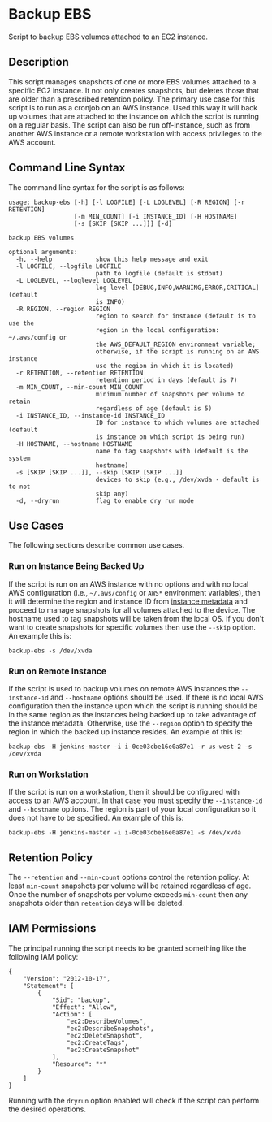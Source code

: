 # Backup EBS

Script to backup EBS volumes attached to an EC2 instance.

## Description

This script manages snapshots of one or more EBS volumes attached to a specific
EC2 instance. It not only creates snapshots, but deletes those that are older
than a prescribed retention policy. The primary use case for this script is to
run as a cronjob on an AWS instance. Used this way it will back up volumes that
are attached to the instance on which the script is running on a regular basis.
The script can also be run off-instance, such as from another AWS instance or a
remote workstation with access privileges to the AWS account.

## Command Line Syntax

The command line syntax for the script is as follows:
    
    usage: backup-ebs [-h] [-l LOGFILE] [-L LOGLEVEL] [-R REGION] [-r RETENTION]
                      [-m MIN_COUNT] [-i INSTANCE_ID] [-H HOSTNAME]
                      [-s [SKIP [SKIP ...]]] [-d]
    
    backup EBS volumes
    
    optional arguments:
      -h, --help            show this help message and exit
      -l LOGFILE, --logfile LOGFILE
                            path to logfile (default is stdout)
      -L LOGLEVEL, --loglevel LOGLEVEL
                            log level [DEBUG,INFO,WARNING,ERROR,CRITICAL] (default
                            is INFO)
      -R REGION, --region REGION
                            region to search for instance (default is to use the
                            region in the local configuration: ~/.aws/config or
                            the AWS_DEFAULT_REGION environment variable;
                            otherwise, if the script is running on an AWS instance
                            use the region in which it is located)
      -r RETENTION, --retention RETENTION
                            retention period in days (default is 7)
      -m MIN_COUNT, --min-count MIN_COUNT
                            minimum number of snapshots per volume to retain
                            regardless of age (default is 5)
      -i INSTANCE_ID, --instance-id INSTANCE_ID
                            ID for instance to which volumes are attached (default
                            is instance on which script is being run)
      -H HOSTNAME, --hostname HOSTNAME
                            name to tag snapshots with (default is the system
                            hostname)
      -s [SKIP [SKIP ...]], --skip [SKIP [SKIP ...]]
                            devices to skip (e.g., /dev/xvda - default is to not
                            skip any)
      -d, --dryrun          flag to enable dry run mode

## Use Cases

The following sections describe common use cases.

### Run on Instance Being Backed Up

If the script is run on an AWS instance with no options and with no local AWS
configuration (i.e., `~/.aws/config` or `AWS*` environment variables), then it will
determine the region and instance ID from
[instance metadata](https://docs.aws.amazon.com/AWSEC2/latest/UserGuide/ec2-instance-metadata.html)
and proceed to manage snapshots for all volumes attached to the device. The
hostname used to tag snapshots will be taken from the local OS. If you don't
want to create snapshots for specific volumes then use the `--skip` option. An
example this is:

    backup-ebs -s /dev/xvda

### Run on Remote Instance

If the script is used to backup volumes on remote AWS instances the
`--instance-id` and `--hostname` options should be used. If there is no local
AWS configuration then the instance upon which the script is running should be
in the same region as the instances being backed up to take advantage of the
instance metadata. Otherwise, use the `--region` option to specify the region
in which the backed up instance resides. An example of this is:

    backup-ebs -H jenkins-master -i i-0ce03cbe16e0a87e1 -r us-west-2 -s /dev/xvda

### Run on Workstation

If the script is run on a workstation, then it should be configured with access
to an AWS account. In that case you must specify the `--instance-id` and
`--hostname` options. The region is part of your local configuration so it does
not have to be specified. An example of this is:

    backup-ebs -H jenkins-master -i i-0ce03cbe16e0a87e1 -s /dev/xvda

## Retention Policy

The `--retention` and `--min-count` options control the retention policy. At
least `min-count` snapshots per volume will be retained regardless of age. Once
the number of snapshots per volume exceeds `min-count` then any snapshots older
than `retention` days will be deleted.

## IAM Permissions

The principal running the script needs to be granted something like the
following IAM policy:

    {
        "Version": "2012-10-17",
        "Statement": [
            {
                "Sid": "backup",
                "Effect": "Allow",
                "Action": [
                    "ec2:DescribeVolumes",
                    "ec2:DescribeSnapshots",
                    "ec2:DeleteSnapshot",
                    "ec2:CreateTags",
                    "ec2:CreateSnapshot"
                ],
                "Resource": "*"
            }
        ]
    }

Running with the `dryrun` option enabled will check if the script can perform
the desired operations.
